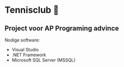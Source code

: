 # Tennisclub :tennis:

## Project voor AP Programing advince

Nodige software: 

- Visual Studio
- .NET Framework
- Microsoft SQL Server (MSSQL)
